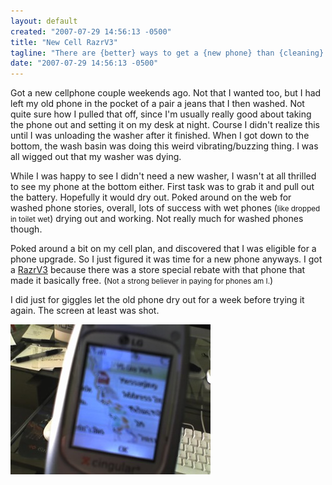 ```yaml
---
layout: default
created: "2007-07-29 14:56:13 -0500"
title: "New Cell RazrV3"
tagline: "There are {better} ways to get a {new phone} than {cleaning} it"
date: "2007-07-29 14:56:13 -0500"
---
```



Got a new cellphone couple weekends ago.  Not that I wanted too, but I had left my old phone in the pocket of a pair a jeans that I then washed.  Not quite sure how I pulled that off, since I'm usually really good about taking the phone out and setting it on my desk at night.  Course I didn't realize this until I was unloading the washer after it finished.  When I got down to the bottom, the wash basin was doing this weird vibrating/buzzing thing.  I was all wigged out that my washer was dying.

While I was happy to see I didn't need a new washer, I wasn't at all thrilled to see my phone at the bottom either.  First task was to grab it and pull out the battery.  Hopefully it would dry out.  Poked around on the web for washed phone stories, overall, lots of success with wet phones (<small>like dropped in toilet wet</small>) drying out and working.  Not really much for washed phones though.

Poked around a bit on my cell plan, and discovered that I was eligible for a phone upgrade. So I just figured it was time for a new phone anyways.  I got a [RazrV3][] because there was a store special rebate with that phone that made it basically free. (<small>Not a strong believer in paying for phones am I.</small>)

I did just for giggles let the old phone dry out for a week before trying it again.  The screen at least was shot.

<img src="/images/busted_old_phone.jpg"/>

[RazrV3]: http://www.motorola.com/motoinfo/product/details/0,,69,00.html

